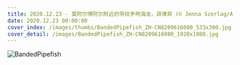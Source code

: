 ```yaml
---
title: 2020.12.23 - 莫阿尔博阿尔附近的带纹矛吻海龙，菲律宾 (© Jenna Szerlag/Alamy)
date: 2020.12.23 00:00:00
cover_index: /images/thumbs/BandedPipefish_ZH-CN8209616080_533x300.jpg
cover_detail: /images/BandedPipefish_ZH-CN8209616080_1920x1080.jpg
---
```


![BandedPipefish](/images/BandedPipefish_ZH-CN8209616080_1920x1080.jpg)
